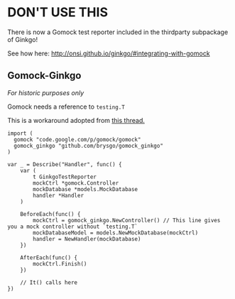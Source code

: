 # DON'T USE THIS

There is now a Gomock test reporter included in the thirdparty subpackage of Ginkgo!

See how here: http://onsi.github.io/ginkgo/#integrating-with-gomock

## Gomock-Ginkgo

_For historic purposes only_

Gomock needs a reference to `testing.T`

This is a workaround adopted from [this thread.](https://github.com/onsi/ginkgo/issues/9)

```
import (
  gomock "code.google.com/p/gomock/gomock"
  gomock_ginkgo "github.com/brysgo/gomock_ginkgo"
)

var _ = Describe("Handler", func() {
    var (
        t GinkgoTestReporter
        mockCtrl *gomock.Controller
        mockDatabase *models.MockDatabase
        handler *Handler
    )

    BeforeEach(func() {
        mockCtrl = gomock_ginkgo.NewController() // This line gives you a mock controller without `testing.T`
        mockDatabaseModel = models.NewMockDatabase(mockCtrl)
        handler = NewHandler(mockDatabase)
    })

    AfterEach(func() {
        mockCtrl.Finish()
    })

    // It() calls here
})
```
